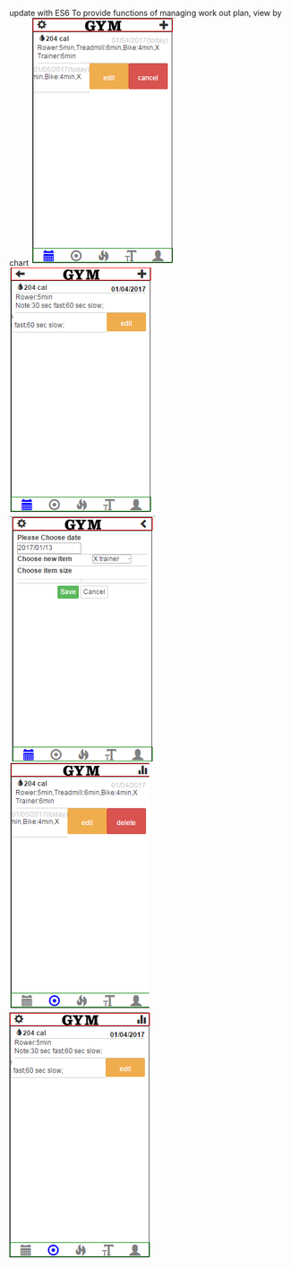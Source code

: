 
update with ES6
To provide functions of managing work out plan, view by chart
![image](https://github.com/zengyanzi/web-of-PT-design/blob/master/pic/01.png )   
![image](https://github.com/zengyanzi/web-of-PT-design/blob/master/pic/02.png )   
![image](https://github.com/zengyanzi/web-of-PT-design/blob/master/pic/03.png )   
![image](https://github.com/zengyanzi/web-of-PT-design/blob/master/pic/04.png )   
![image](https://github.com/zengyanzi/web-of-PT-design/blob/master/pic/05.png )   
